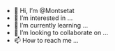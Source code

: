 - 👋 Hi, I’m @Montsetat
- 👀 I’m interested in ...
- 🌱 I’m currently learning ...
- 💞️ I’m looking to collaborate on ...
- 📫 How to reach me ...

<!---
Montsetat/Montsetat is a ✨ special ✨ repository because its `README.md` (this file) appears on your GitHub profile.
You can click the Preview link to take a look at your changes.
--->
